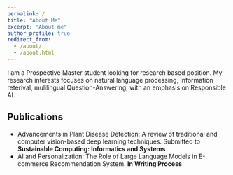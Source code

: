 ```yaml
---
permalink: /
title: "About Me"
excerpt: "About me"
author_profile: true
redirect_from: 
  - /about/
  - /about.html
---
```


I am a Prospective Master student looking for research based position. My research interests  focuses on natural language processing, Information reterival, mulilingual Question-Answering,
with an emphasis on Responsible AI.

## Publications
- Advancements in Plant Disease Detection: A review of traditional and computer vision-based deep learning techniques. Submitted to **Sustainable Computing: Informatics and Systems**
- AI and Personalization: The Role of Large Language Models in E-commerce Recommendation System. **In Writing Process**